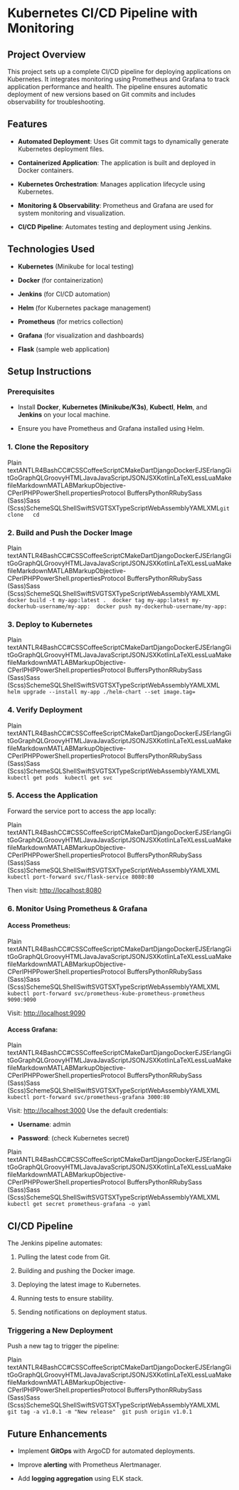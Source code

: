 Kubernetes CI/CD Pipeline with Monitoring
=========================================

Project Overview
----------------

This project sets up a complete CI/CD pipeline for deploying applications on Kubernetes. It integrates monitoring using Prometheus and Grafana to track application performance and health. The pipeline ensures automatic deployment of new versions based on Git commits and includes observability for troubleshooting.

Features
--------

*   **Automated Deployment**: Uses Git commit tags to dynamically generate Kubernetes deployment files.
    
*   **Containerized Application**: The application is built and deployed in Docker containers.
    
*   **Kubernetes Orchestration**: Manages application lifecycle using Kubernetes.
    
*   **Monitoring & Observability**: Prometheus and Grafana are used for system monitoring and visualization.
    
*   **CI/CD Pipeline**: Automates testing and deployment using Jenkins.
    

Technologies Used
-----------------

*   **Kubernetes** (Minikube for local testing)
    
*   **Docker** (for containerization)
    
*   **Jenkins** (for CI/CD automation)
    
*   **Helm** (for Kubernetes package management)
    
*   **Prometheus** (for metrics collection)
    
*   **Grafana** (for visualization and dashboards)
    
*   **Flask** (sample web application)
    

Setup Instructions
------------------

### Prerequisites

*   Install **Docker**, **Kubernetes (Minikube/K3s)**, **Kubectl**, **Helm**, and **Jenkins** on your local machine.
    
*   Ensure you have Prometheus and Grafana installed using Helm.
    

### 1\. Clone the Repository

Plain textANTLR4BashCC#CSSCoffeeScriptCMakeDartDjangoDockerEJSErlangGitGoGraphQLGroovyHTMLJavaJavaScriptJSONJSXKotlinLaTeXLessLuaMakefileMarkdownMATLABMarkupObjective-CPerlPHPPowerShell.propertiesProtocol BuffersPythonRRubySass (Sass)Sass (Scss)SchemeSQLShellSwiftSVGTSXTypeScriptWebAssemblyYAMLXML`git clone   cd` 

### 2\. Build and Push the Docker Image

Plain textANTLR4BashCC#CSSCoffeeScriptCMakeDartDjangoDockerEJSErlangGitGoGraphQLGroovyHTMLJavaJavaScriptJSONJSXKotlinLaTeXLessLuaMakefileMarkdownMATLABMarkupObjective-CPerlPHPPowerShell.propertiesProtocol BuffersPythonRRubySass (Sass)Sass (Scss)SchemeSQLShellSwiftSVGTSXTypeScriptWebAssemblyYAMLXML`   docker build -t my-app:latest .  docker tag my-app:latest my-dockerhub-username/my-app:  docker push my-dockerhub-username/my-app:   `

### 3\. Deploy to Kubernetes

Plain textANTLR4BashCC#CSSCoffeeScriptCMakeDartDjangoDockerEJSErlangGitGoGraphQLGroovyHTMLJavaJavaScriptJSONJSXKotlinLaTeXLessLuaMakefileMarkdownMATLABMarkupObjective-CPerlPHPPowerShell.propertiesProtocol BuffersPythonRRubySass (Sass)Sass (Scss)SchemeSQLShellSwiftSVGTSXTypeScriptWebAssemblyYAMLXML`   helm upgrade --install my-app ./helm-chart --set image.tag=   `

### 4\. Verify Deployment

Plain textANTLR4BashCC#CSSCoffeeScriptCMakeDartDjangoDockerEJSErlangGitGoGraphQLGroovyHTMLJavaJavaScriptJSONJSXKotlinLaTeXLessLuaMakefileMarkdownMATLABMarkupObjective-CPerlPHPPowerShell.propertiesProtocol BuffersPythonRRubySass (Sass)Sass (Scss)SchemeSQLShellSwiftSVGTSXTypeScriptWebAssemblyYAMLXML`   kubectl get pods  kubectl get svc   `

### 5\. Access the Application

Forward the service port to access the app locally:

Plain textANTLR4BashCC#CSSCoffeeScriptCMakeDartDjangoDockerEJSErlangGitGoGraphQLGroovyHTMLJavaJavaScriptJSONJSXKotlinLaTeXLessLuaMakefileMarkdownMATLABMarkupObjective-CPerlPHPPowerShell.propertiesProtocol BuffersPythonRRubySass (Sass)Sass (Scss)SchemeSQLShellSwiftSVGTSXTypeScriptWebAssemblyYAMLXML`   kubectl port-forward svc/flask-service 8080:80   `

Then visit: [http://localhost:8080](http://localhost:8080)

### 6\. Monitor Using Prometheus & Grafana

#### Access Prometheus:

Plain textANTLR4BashCC#CSSCoffeeScriptCMakeDartDjangoDockerEJSErlangGitGoGraphQLGroovyHTMLJavaJavaScriptJSONJSXKotlinLaTeXLessLuaMakefileMarkdownMATLABMarkupObjective-CPerlPHPPowerShell.propertiesProtocol BuffersPythonRRubySass (Sass)Sass (Scss)SchemeSQLShellSwiftSVGTSXTypeScriptWebAssemblyYAMLXML`   kubectl port-forward svc/prometheus-kube-prometheus-prometheus 9090:9090   `

Visit: [http://localhost:9090](http://localhost:9090)

#### Access Grafana:

Plain textANTLR4BashCC#CSSCoffeeScriptCMakeDartDjangoDockerEJSErlangGitGoGraphQLGroovyHTMLJavaJavaScriptJSONJSXKotlinLaTeXLessLuaMakefileMarkdownMATLABMarkupObjective-CPerlPHPPowerShell.propertiesProtocol BuffersPythonRRubySass (Sass)Sass (Scss)SchemeSQLShellSwiftSVGTSXTypeScriptWebAssemblyYAMLXML`   kubectl port-forward svc/prometheus-grafana 3000:80   `

Visit: [http://localhost:3000](http://localhost:3000) Use the default credentials:

*   **Username**: admin
    
*   **Password**: (check Kubernetes secret)
    

Plain textANTLR4BashCC#CSSCoffeeScriptCMakeDartDjangoDockerEJSErlangGitGoGraphQLGroovyHTMLJavaJavaScriptJSONJSXKotlinLaTeXLessLuaMakefileMarkdownMATLABMarkupObjective-CPerlPHPPowerShell.propertiesProtocol BuffersPythonRRubySass (Sass)Sass (Scss)SchemeSQLShellSwiftSVGTSXTypeScriptWebAssemblyYAMLXML`   kubectl get secret prometheus-grafana -o yaml   `

CI/CD Pipeline
--------------

The Jenkins pipeline automates:

1.  Pulling the latest code from Git.
    
2.  Building and pushing the Docker image.
    
3.  Deploying the latest image to Kubernetes.
    
4.  Running tests to ensure stability.
    
5.  Sending notifications on deployment status.
    

### Triggering a New Deployment

Push a new tag to trigger the pipeline:

Plain textANTLR4BashCC#CSSCoffeeScriptCMakeDartDjangoDockerEJSErlangGitGoGraphQLGroovyHTMLJavaJavaScriptJSONJSXKotlinLaTeXLessLuaMakefileMarkdownMATLABMarkupObjective-CPerlPHPPowerShell.propertiesProtocol BuffersPythonRRubySass (Sass)Sass (Scss)SchemeSQLShellSwiftSVGTSXTypeScriptWebAssemblyYAMLXML`   git tag -a v1.0.1 -m "New release"  git push origin v1.0.1   `

Future Enhancements
-------------------

*   Implement **GitOps** with ArgoCD for automated deployments.
    
*   Improve **alerting** with Prometheus Alertmanager.
    
*   Add **logging aggregation** using ELK stack.